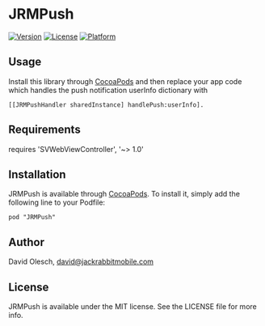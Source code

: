 # JRMPush

[![Version](https://img.shields.io/cocoapods/v/JRMPush.svg?style=flat)](http://cocoadocs.org/docsets/JRMPush)
[![License](https://img.shields.io/cocoapods/l/JRMPush.svg?style=flat)](http://cocoadocs.org/docsets/JRMPush)
[![Platform](https://img.shields.io/cocoapods/p/JRMPush.svg?style=flat)](http://cocoadocs.org/docsets/JRMPush)

## Usage

Install this library through [CocoaPods](http://cocoapods.org) and then replace your app code which handles the push notification userInfo dictionary with 

```obj-c
[[JRMPushHandler sharedInstance] handlePush:userInfo].
```

## Requirements

requires 'SVWebViewController', '~> 1.0'

## Installation

JRMPush is available through [CocoaPods](http://cocoapods.org). To install
it, simply add the following line to your Podfile:

    pod "JRMPush"

## Author

David Olesch, david@jackrabbitmobile.com

## License

JRMPush is available under the MIT license. See the LICENSE file for more info.

